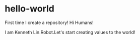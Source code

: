 # hello-world
First time I create a repository!
Hi Humans!

I am Kenneth Lin.Robot.Let's start creating values to the world!
